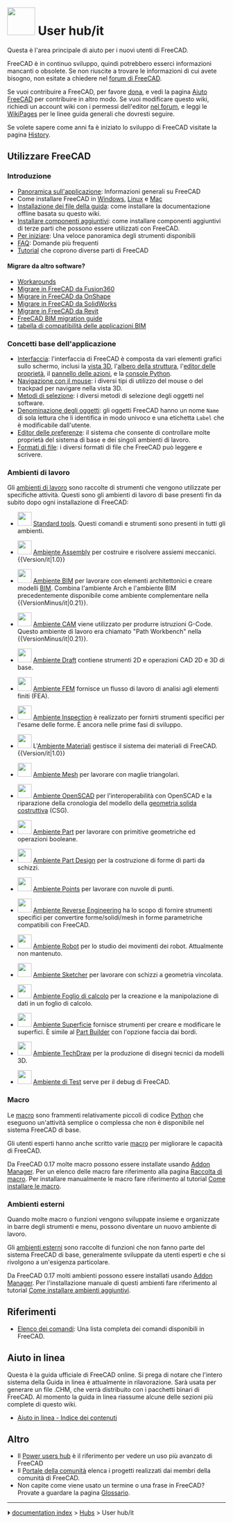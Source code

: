 # <img alt="" src=images/User_hub.png  style="width:64px;"> User hub/it



Questa è l\'area principale di aiuto per i nuovi utenti di FreeCAD.

FreeCAD è in continuo sviluppo, quindi potrebbero esserci informazioni mancanti o obsolete. Se non riuscite a trovare le informazioni di cui avete bisogno, non esitate a chiedere nel [forum di FreeCAD](https://forum.freecad.org).

Se vuoi contribuire a FreeCAD, per favore [dona](donate/it.md), e vedi la pagina [Aiuto FreeCAD](Help_FreeCAD/it.md) per contribuire in altro modo. Se vuoi modificare questo wiki, richiedi un account wiki con i permessi dell\'editor [nel forum](https://forum.freecad.org/viewtopic.php?f=21&t=6830), e leggi le [WikiPages](WikiPages.md) per le linee guida generali che dovresti seguire.

Se volete sapere come anni fa è iniziato lo sviluppo di FreeCAD visitate la pagina [History](History/it.md).



## Utilizzare FreeCAD 



### Introduzione

-   [Panoramica sull\'applicazione](About_FreeCAD/it.md): Informazioni generali su FreeCAD
-   Come installare FreeCAD in [Windows](Install_on_Windows/it.md), [Linux](Install_on_Linux/it.md) e [Mac](Install_on_Mac/it.md)
-   [Installazione dei file della guida](Installing_Helpfile/it.md): come installare la documentazione offline basata su questo wiki.
-   [Installare componenti aggiuntivi](Installing_additional_components/it.md): come installare componenti aggiuntivi di terze parti che possono essere utilizzati con FreeCAD.
-   [Per iniziare](Getting_started/it.md): Una veloce panoramica degli strumenti disponibili
-   [FAQ](Frequently_asked_questions/it.md): Domande più frequenti
-   [Tutorial](Tutorials/it.md) che coprono diverse parti di FreeCAD



#### Migrare da altro software? 

-   [Workarounds](Workarounds.md)
-   [Migrare in FreeCAD da Fusion360](Migrating_to_FreeCAD_from_Fusion360/it.md)
-   [Migrare in FreeCAD da OnShape](Migrating_to_FreeCAD_from_OnShape/it.md)
-   [Migrare in FreeCAD da SolidWorks](Migrating_to_FreeCAD_from_SolidWorks.md)
-   [Migrare in FreeCAD da Revit](Migrating_to_FreeCAD_from_Revit.md)
-   [FreeCAD BIM migration guide](https://yorik.uncreated.net/blog/2020-010-freecad-bim-guide)
-   [tabella di compatibilità delle applicazioni BIM](BIM_application_compatibility_table/it.md)



### Concetti base dell\'applicazione 

-   [Interfaccia](Interface/it.md): l\'interfaccia di FreeCAD è composta da vari elementi grafici sullo schermo, inclusi la [vista 3D](3D_view/it.md), l\'[albero della struttura](Tree_view/it.md), l\'[editor delle proprietà](Property_editor/it.md), il [pannello delle azioni](Task_panel/it.md), e la [console Python](Python_console/it.md).
-   [Navigazione con il mouse](Mouse_navigation/it.md): i diversi tipi di utilizzo del mouse o del trackpad per navigare nella vista 3D.
-   [Metodi di selezione](Selection_methods/it.md): i diversi metodi di selezione degli oggetti nel software.
-   [Denominazione degli oggetti](Object_name/it.md): gli oggetti FreeCAD hanno un nome `Name` di sola lettura che li identifica in modo univoco e una etichetta `Label` che è modificabile dall\'utente.
-   [Editor delle preferenze](Preferences_Editor/it.md): il sistema che consente di controllare molte proprietà del sistema di base e dei singoli ambienti di lavoro.
-   [Formati di file](Import_Export/it.md): i diversi formati di file che FreeCAD può leggere e scrivere.



### Ambienti di lavoro 

Gli [ambienti di lavoro](Workbenches/it.md) sono raccolte di strumenti che vengono utilizzate per specifiche attività. Questi sono gli ambienti di lavoro di base presenti fin da subito dopo ogni installazione di FreeCAD:

-   <img alt="" src=images/Freecad.svg  style="width:32px;"> [Standard tools](Std_Base.md). Questi comandi e strumenti sono presenti in tutti gli ambienti.

-   <img alt="" src=images/Workbench_Assembly.svg  style="width:32px;"> [Ambiente Assembly](Assembly_Workbench/it.md) per costruire e risolvere assiemi meccanici. {{Version/it|1.0}}

-   <img alt="" src=images/Workbench_BIM.svg  style="width:32px;"> [Ambiente BIM](BIM_Workbench/it.md) per lavorare con elementi architettonici e creare modelli [BIM](https://en.wikipedia.org/wiki/Building_information_modeling). Combina l\'ambiente Arch e l\'ambiente BIM precedentemente disponibile come ambiente complementare nella {{VersionMinus/it|0.21}}.

-   <img alt="" src=images/Workbench_CAM.svg  style="width:32px;"> [Ambiente CAM](CAM_Workbench/it.md) viene utilizzato per produrre istruzioni G-Code. Questo ambiente di lavoro era chiamato \"Path Workbench\" nella {{VersionMinus/it|0.21}}.

-   <img alt="" src=images/Workbench_Draft.svg  style="width:32px;"> [Ambiente Draft](Draft_Workbench/it.md) contiene strumenti 2D e operazioni CAD 2D e 3D di base.

-   <img alt="" src=images/Workbench_FEM.svg  style="width:32px;"> [Ambiente FEM](FEM_Workbench/it.md) fornisce un flusso di lavoro di analisi agli elementi finiti (FEA).

-   <img alt="" src=images/Workbench_Inspection.svg  style="width:32px;"> [Ambiente Inspection](Inspection_Workbench/it.md) è realizzato per fornirti strumenti specifici per l\'esame delle forme. È ancora nelle prime fasi di sviluppo.

-   <img alt="" src=images/Workbench_Material.svg  style="width:32px;"> L\'[Ambiente Materiali](Material_Workbench/it.md) gestisce il sistema dei materiali di FreeCAD. {{Version/it|1.0}}

-   <img alt="" src=images/Workbench_Mesh.svg  style="width:32px;"> [Ambiente Mesh](Mesh_Workbench/it.md) per lavorare con maglie triangolari.

-   <img alt="" src=images/Workbench_OpenSCAD.svg  style="width:32px;"> [Ambiente OpenSCAD](OpenSCAD_Workbench/it.md) per l\'interoperabilità con OpenSCAD e la riparazione della cronologia del modello della [geometria solida costruttiva](constructive_solid_geometry/it.md) (CSG).

-   <img alt="" src=images/Workbench_Part.svg  style="width:32px;"> [Ambiente Part](Part_Workbench/it.md) per lavorare con primitive geometriche ed operazioni booleane.

-   <img alt="" src=images/Workbench_PartDesign.svg  style="width:32px;"> [Ambiente Part Design](PartDesign_Workbench/it.md) per la costruzione di forme di parti da schizzi.

-   <img alt="" src=images/Workbench_Points.svg  style="width:32px;"> [Ambiente Points](Points_Workbench/it.md) per lavorare con nuvole di punti.

-   <img alt="" src=images/Workbench_Reverse_Engineering.svg  style="width:32px;"> [Ambiente Reverse Engineering](Reverse_Engineering_Workbench/it.md) ha lo scopo di fornire strumenti specifici per convertire forme/solidi/mesh in forme parametriche compatibili con FreeCAD.

-   <img alt="" src=images/Workbench_Robot.svg  style="width:32px;"> [ Ambiente Robot](Robot_Workbench/it.md) per lo studio dei movimenti dei robot. Attualmente non mantenuto.

-   <img alt="" src=images/Workbench_Sketcher.svg  style="width:32px;"> [Ambiente Sketcher](Sketcher_Workbench/it.md) per lavorare con schizzi a geometria vincolata.

-   <img alt="" src=images/Workbench_Spreadsheet.svg  style="width:32px;"> [Ambiente Foglio di calcolo](Spreadsheet_Workbench/it.md) per la creazione e la manipolazione di dati in un foglio di calcolo.

-   <img alt="" src=images/Workbench_Surface.svg  style="width:32px;"> [Ambiente Superficie](Surface_Workbench/it.md) fornisce strumenti per creare e modificare le superfici. È simile al [Part Builder](Part_Builder/it.md) con l\'opzione faccia dai bordi.

-   <img alt="" src=images/Workbench_TechDraw.svg  style="width:32px;"> [Ambiente TechDraw](TechDraw_Workbench/it.md) per la produzione di disegni tecnici da modelli 3D.

-   <img alt="" src=images/Workbench_Test.svg  style="width:32px;"> [Ambiente di Test](Testing/it.md) serve per il debug di FreeCAD.



### Macro

Le [macro](Macros/it.md) sono frammenti relativamente piccoli di codice [Python](Python/it.md) che eseguono un\'attività semplice o complessa che non è disponibile nel sistema FreeCAD di base.

Gli utenti esperti hanno anche scritto varie [macro](macros/it.md) per migliorare le capacità di FreeCAD.

Da FreeCAD 0.17 molte macro possono essere installate usando [Addon Manager](Std_AddonMgr/it.md). Per un elenco delle macro fare riferimento alla pagina [Raccolta di macro](Macros_recipes/it.md). Per installare manualmente le macro fare riferimento al tutorial [Come installare le macro](How_to_install_macros/it.md).



### Ambienti esterni 

Quando molte macro o funzioni vengono sviluppate insieme e organizzate in barre degli strumenti e menu, possono diventare un nuovo ambiente di lavoro.

Gli [ambienti esterni](External_workbenches/it.md) sono raccolte di funzioni che non fanno parte del sistema FreeCAD di base, generalmente sviluppate da utenti esperti e che si rivolgono a un\'esigenza particolare.

Da FreeCAD 0.17 molti ambienti possono essere installati usando [Addon Manager](Std_AddonMgr/it.md). Per l\'installazione manuale di questi ambienti fare riferimento al tutorial [Come installare ambienti aggiuntivi](How_to_install_additional_workbenches/it.md).



## Riferimenti

-   [Elenco dei comandi](List_of_Commands/it.md): Una lista completa dei comandi disponibili in FreeCAD.



## Aiuto in linea 

Questa è la guida ufficiale di FreeCAD online. Si prega di notare che l\'intero sistema della Guida in linea è attualmente in rilavorazione. Sarà usata per generare un file .CHM, che verrà distribuito con i pacchetti binari di FreeCAD. Al momento la guida in linea riassume alcune delle sezioni più complete di questo wiki.

-   [ Aiuto in linea - Indice dei contenuti](Online_Help_Toc/it.md)



## Altro

-   Il [Power users hub](Power_users_hub/it.md) è il riferimento per vedere un uso più avanzato di FreeCAD
-   Il [Portale della comunità](FreeCAD_Community_Portal/it.md) elenca i progetti realizzati dai membri della comunità di FreeCAD.
-   Non capite come viene usato un termine o una frase in FreeCAD? Provate a guardare la pagina [Glossario](Glossary/it.md).



---
⏵ [documentation index](../README.md) > [Hubs](Category_Hubs.md) > User hub/it
